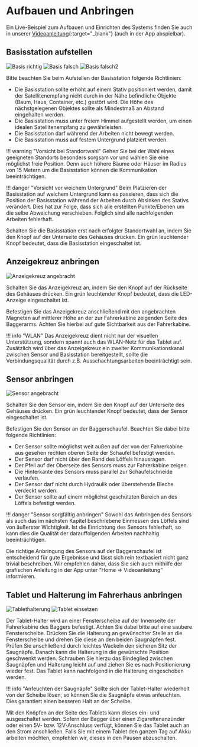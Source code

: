 # Aufbauen und Anbringen

Ein Live-Beispiel zum Aufbauen und Einrichten des Systems finden Sie auch in unserer [Videoanleitung](https://www.youtube.com/watch?v=dZmhDPmHHl0){:target="_blank"} (auch in der App abspielbar).

## Basisstation aufstellen
![Basis richtig](base_correct.png)
![Basis falsch](base_wrong.png)
![Basis falsch2](base_wrong2.png)

Bitte beachten Sie beim Aufstellen der Basisstation folgende Richtlinien:

* Die Basisstation sollte erhöht auf einem Stativ positioniert werden, damit der Satellitenempfang nicht durch in der Nähe befindliche Objekte (Baum, Haus, Container, etc.) gestört wird. Die Höhe des nächstgelegenen Objektes sollte als Mindestmaß an Abstand eingehalten werden.
* Die Basisstation muss unter freiem Himmel aufgestellt werden, um einen idealen Satellitenempfang zu gewährleisten.
* Die Basisstation darf während der Arbeiten nicht bewegt werden.
* Die Basisstation muss auf festem Untergrund platziert werden.

!!! warning "Vorsicht bei Standortwahl"
    Gehen Sie bei der Wahl eines geeigneten Standorts besonders sorgsam vor und wählen Sie eine möglichst freie Position. Denn auch höhere Bäume oder Häuser im Radius von 15 Metern um die Basisstation können die Kommunikation beeinträchtigen.

!!! danger "Vorsicht vor weichem Untergrund"
    Beim Platzieren der Basisstation auf weichem Untergrund kann es passieren, dass sich die Position der Basisstation während der Arbeiten durch Absinken des Stativs verändert. Dies hat zur Folge, dass sich alle erstellten Punkte/Ebenen um die selbe Abweichung verschieben. Folglich sind alle nachfolgenden Arbeiten fehlerhaft.

Schalten Sie die Basisstation erst nach erfolgter Standortwahl an, indem Sie den Knopf auf der Unterseite des Gehäuses drücken. Ein grün leuchtender Knopf bedeutet, dass die Basisstation eingeschaltet ist.


## Anzeigekreuz anbringen
![Anzeigekreuz angebracht](AnzeigeLED_auf_Bagger.png)

Schalten Sie das Anzeigekreuz an, indem Sie den Knopf auf der Rückseite des Gehäuses drücken. Ein grün leuchtender Knopf bedeutet, dass die LED-Anzeige eingeschaltet ist.

Befestigen Sie das Anzeigekreuz anschließend mit den angebrachten Magneten auf mittlerer Höhe an der zur Fahrerkabine zeigenden Seite des Baggerarms. Achten Sie hierbei auf gute Sichtbarkeit aus der Fahrerkabine. 

!!! info "WLAN"
    Das Anzeigekreuz dient nicht nur der visuellen Unterstützung, sondern spannt auch das WLAN-Netz für das Tablet auf. Zusätzlich wird über das Anzeigekreuz ein zweiter Kommunikationskanal zwischen Sensor und Basisstation bereitgestellt, sollte die Verbindungsqualität durch z.B. Ausschachtungsarbeiten beeinträchtigt sein. 


## Sensor anbringen
![Sensor angebracht](Sensor_auf_Schaufel.png)

Schalten Sie den Sensor ein, indem Sie den Knopf auf der Unterseite des Gehäuses drücken. Ein grün leuchtender Knopf bedeutet, dass der Sensor eingeschaltet ist.

Befestigen Sie den Sensor an der Baggerschaufel. Beachten Sie dabei bitte folgende Richtlinien:

* Der Sensor sollte möglichst weit außen auf der von der Fahrerkabine aus gesehen rechten oberen Seite der Schaufel befestigt werden.
* Der Sensor darf nicht über den Rand des Löffels hinausragen.
* Der Pfeil auf der Oberseite des Sensors muss zur Fahrerkabine zeigen.
* Die Hinterkante des Sensors muss parallel zur Schaufelschneide verlaufen.
* Der Sensor darf nicht durch Hydraulik oder überstehende Bleche verdeckt werden.
* Der Sensor sollte auf einem möglichst geschützten Bereich an des Löffels befestigt werden.

!!! danger "Sensor sorgfältig anbringen"
    Sowohl das Anbringen des Sensors als auch das im nächsten Kapitel beschriebene Einmessen des Löffels sind von äußerster Wichtigkeit. Ist die Einrichtung des Sensors fehlerhaft, so kann dies die Qualität der darauffolgenden Arbeiten nachhaltig beeinträchtigen.

Die richtige Anbringung des Sensors auf der Baggerschaufel ist entscheidend für gute Ergebnisse und lässt sich rein textbasiert nicht ganz trivial beschreiben. Wir empfehlen daher, dass Sie sich auch mithilfe der grafischen Anleitung in der App unter “Home => Videoanleitung” informieren.

## Tablet und Halterung im Fahrerhaus anbringen
![Tablethalterung](tablet_empty.png)
![Tablet einsetzen](tablet_in.png)

Der Tablet-Halter wird an einer Fensterscheibe auf der Innenseite der Fahrerkabine des Baggers befestigt. Achten Sie dabei bitte auf eine saubere Fensterscheibe. Drücken Sie die Halterung an gewünschter Stelle an die Fensterscheibe und drehen Sie diese an den beiden Saugnäpfen fest. Prüfen Sie anschließend durch leichtes Wackeln den sicheren Sitz der Saugnäpfe. Danach kann die Halterung in die gewünschte Position geschwenkt werden. Schrauben Sie hierzu das Bindeglied zwischen Saugnäpfen und Halterung leicht auf und ziehen Sie es nach Positionierung wieder fest. Das Tablet kann nachfolgend in die Halterung eingeschoben werden.

!!! info "Anfeuchten der Saugnäpfe"
    Sollte sich der Tablet-Halter wiederholt von der Scheibe lösen, so können Sie die Saugnäpfe etwas anfeuchten. Dies garantiert einen besseren Halt an der Scheibe. 

Mit den Knöpfen an der Seite des Tablets kann dieses ein- und ausgeschaltet werden.
Sofern der Bagger über einen Zigarettenanzünder oder einen 5V- bzw. 12V-Anschluss verfügt, können Sie das Tablet auch an den Strom anschließen.
Falls Sie mit einem Tablet den ganzen Tag auf Akku arbeiten möchten, empfehlen wir, dieses in den Pausen abzuschalten.

